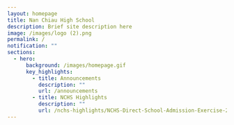 ```yaml
---
layout: homepage
title: Nan Chiau High School
description: Brief site description here
image: /images/logo (2).png
permalink: /
notification: ""
sections:
  - hero:
      background: /images/homepage.gif
      key_highlights:
        - title: Announcements
          description: ""
          url: /announcements
        - title: NCHS Highlights
          description: ""
          url: /nchs-highlights/NCHS-Direct-School-Admission-Exercise-2022
---
```

